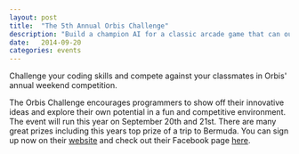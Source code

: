 ```yaml
---
layout: post
title:  "The 5th Annual Orbis Challenge"
description: "Build a champion AI for a classic arcade game that can outperform and outlast your opponents"
date:   2014-09-20
categories: events
---
```


Challenge your coding skills and compete against your classmates in Orbis' annual weekend competition.

The Orbis Challenge encourages programmers to show off their innovative ideas and explore their own potential in a fun and competitive environment. The event will run this year on September 20th and 21st. There are many great prizes including this years top prize of a trip to Bermuda. You can sign up now on their [website](http://www.orbischallenge.com/) and check out their Facebook page [here](https://www.facebook.com/TheOrbisChallenge).
